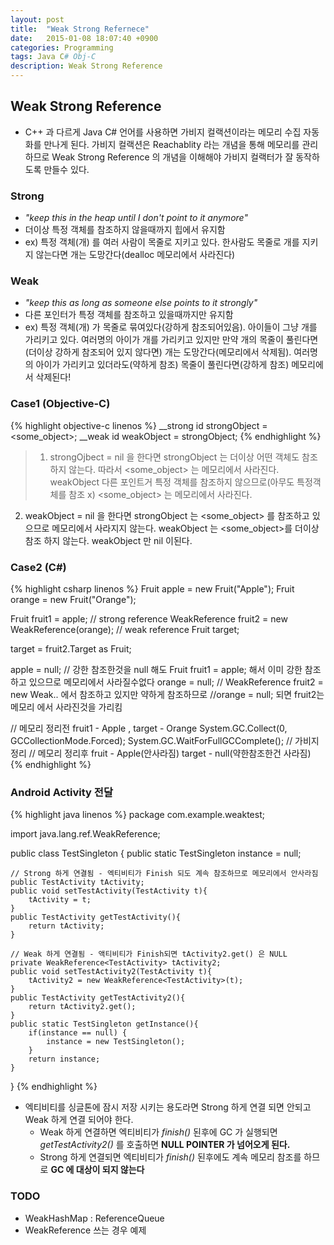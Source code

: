 ```yaml
---
layout: post
title:  "Weak Strong Refernece"
date:   2015-01-08 18:07:40 +0900
categories: Programming
tags: Java C# Obj-C
description: Weak Strong Reference
---
```



## Weak Strong Reference
- C++ 과 다르게 Java C# 언어를 사용하면 가비지 컬랙션이라는 메모리 수집 자동화를 만나게 된다. 가비지 컬랙션은 Reachablity 라는 개념을 통해 메모리를 관리하므로 Weak Strong Reference 의 개념을 이해해야 가비지 컬랙터가 잘 동작하도록 만들수 있다.

### Strong
- *"keep this in the heap until I don't point to it anymore"*
- 더이상 특정 객체를 참조하지 않을때까지  힙에서 유지함
- ex) 특정 객체(개) 를 여러 사람이 목줄로 지키고 있다. 한사람도 목줄로 개를 지키지 않는다면 개는 도망간다(dealloc 메모리에서 사라진다)

### Weak
- *"keep this as long as someone else points to it strongly"*
- 다른 포인터가 특정 객체를 참조하고 있을때까지만 유지함
- ex) 특정 객체(개) 가 목줄로 묶여있다(강하게 참조되어있음). 아이들이 그냥 개를 가리키고 있다. 여러명의 아이가 개를 가리키고 있지만 만약 개의 목줄이 풀린다면(더이상 강하게 참조되어 있지 않다면)  개는 도망간다(메모리에서 삭제됨). 여러명의 아이가 가리키고 있더라도(약하게 참조) 목줄이 풀린다면(강하게 참조) 메모리에서 삭제된다!

### Case1 (Objective-C)
{% highlight objective-c linenos %}
__strong id strongObject = <some_object>;
__weak id weakObject = strongObject;
{% endhighlight %}

> 1. strongOjbect = nil 을 한다면
strongObject 는 더이상 어떤 객체도 참조 하지 않는다. 따라서 <some_object> 는 메모리에서 사라진다.
weakObject 다른 포인트거 특정 객체를 참조하지 않으므로(아무도 특정객체를 참조 x) <some_object> 는 메모리에서 사라진다.
2. weakObject = nil 을 한다면
 strongObject 는 <some_object> 를 참조하고 있으므로 메모리에서 사라지지 않는다.
 weakObject 는 <some_object>를 더이상 참조 하지 않는다. weakObject 만 nil 이된다.

### Case2 (C#)
{% highlight csharp linenos %}
Fruit apple = new Fruit("Apple");
Fruit orange = new Fruit("Orange");
    
Fruit fruit1 = apple;   // strong reference
WeakReference fruit2 = new WeakReference(orange); // weak reference
Fruit target;
    
target = fruit2.Target as Fruit;

apple = null; // 강한 참조한것을 null 해도 Fruit fruit1 = apple; 해서 이미 강한 참조하고 있으므로 메모리에서 사라질수없다
orange = null; // WeakReference fruit2 = new Weak.. 에서 참조하고 있지만 약하게 참조하므로 
//orange = null; 되면 fruit2는 메모리 에서 사라진것을 가리킴

// 메모리 정리전 fruit1 - Apple , target - Orange
System.GC.Collect(0, GCCollectionMode.Forced);
System.GC.WaitForFullGCComplete(); // 가비지 정리
// 메모리 정리후 fruit - Apple(안사라짐) target - null(약한참조한건 사라짐)
{% endhighlight %}

### Android Activity 전달

{% highlight java linenos %}
package com.example.weaktest;

import java.lang.ref.WeakReference;

public class TestSingleton {
    public static TestSingleton instance = null;
    
    // Strong 하게 연결됨 - 엑티비티가 Finish 되도 계속 참조하므로 메모리에서 안사라짐 
    public TestActivity tActivity;
    public void setTestActivity(TestActivity t){
        tActivity = t;
    }
    public TestActivity getTestActivity(){
        return tActivity;
    }
    
    // Weak 하게 연결됨 - 액티비티가 Finish되면 tActivity2.get() 은 NULL
    private WeakReference<TestActivity> tActivity2;
    public void setTestActivity2(TestActivity t){
        tActivity2 = new WeakReference<TestActivity>(t);
    }
    public TestActivity getTestActivity2(){
        return tActivity2.get();
    }
    public static TestSingleton getInstance(){
        if(instance == null) {
            instance = new TestSingleton();
        }
        return instance;
    }
}
{% endhighlight %}
- 엑티비티를 싱글톤에 잠시 저장 시키는 용도라면 Strong 하게 연결 되면 안되고 Weak 하게 연결 되어야 한다.
    - Weak 하게 연결하면 엑티비티가 *finish()* 된후에 GC 가 실행되면  *getTestActivity2()* 를 호출하면 **NULL POINTER 가 넘어오게 된다.**
    - Strong 하게 연결되면 엑티비티가 *finish()* 된후에도 계속 메모리 참조를 하므로 **GC 에 대상이 되지 않는다**


### TODO
- WeakHashMap : ReferenceQueue
- WeakReference 쓰는 경우 예제
